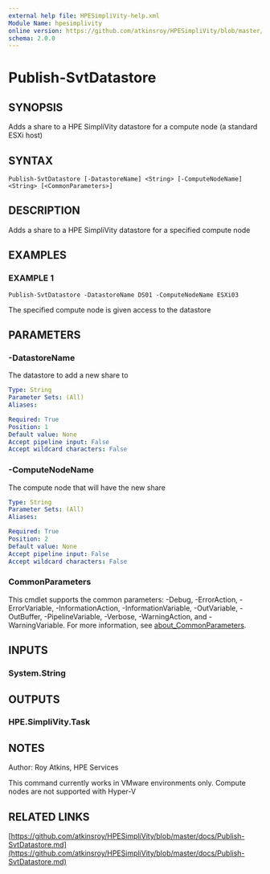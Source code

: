 ```yaml
---
external help file: HPESimpliVity-help.xml
Module Name: hpesimplivity
online version: https://github.com/atkinsroy/HPESimpliVity/blob/master/docs/Publish-SvtDatastore.md
schema: 2.0.0
---
```


# Publish-SvtDatastore

## SYNOPSIS
Adds a share to a HPE SimpliVity datastore for a compute node (a standard ESXi host)

## SYNTAX

```
Publish-SvtDatastore [-DatastoreName] <String> [-ComputeNodeName] <String> [<CommonParameters>]
```

## DESCRIPTION
Adds a share to a HPE SimpliVity datastore for a specified compute node

## EXAMPLES

### EXAMPLE 1
```
Publish-SvtDatastore -DatastoreName DS01 -ComputeNodeName ESXi03
```

The specified compute node is given access to the datastore

## PARAMETERS

### -DatastoreName
The datastore to add a new share to

```yaml
Type: String
Parameter Sets: (All)
Aliases:

Required: True
Position: 1
Default value: None
Accept pipeline input: False
Accept wildcard characters: False
```

### -ComputeNodeName
The compute node that will have the new share

```yaml
Type: String
Parameter Sets: (All)
Aliases:

Required: True
Position: 2
Default value: None
Accept pipeline input: False
Accept wildcard characters: False
```

### CommonParameters
This cmdlet supports the common parameters: -Debug, -ErrorAction, -ErrorVariable, -InformationAction, -InformationVariable, -OutVariable, -OutBuffer, -PipelineVariable, -Verbose, -WarningAction, and -WarningVariable. For more information, see [about_CommonParameters](http://go.microsoft.com/fwlink/?LinkID=113216).

## INPUTS

### System.String
## OUTPUTS

### HPE.SimpliVity.Task
## NOTES
Author: Roy Atkins, HPE Services

This command currently works in VMware environments only.
Compute nodes are not supported with Hyper-V

## RELATED LINKS

[https://github.com/atkinsroy/HPESimpliVity/blob/master/docs/Publish-SvtDatastore.md](https://github.com/atkinsroy/HPESimpliVity/blob/master/docs/Publish-SvtDatastore.md)

